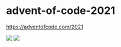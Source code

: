 # advent-of-code-2021
https://adventofcode.com/2021

![](https://img.shields.io/badge/day%20📅-4-blue)
![](https://img.shields.io/badge/stars%20⭐-7-yellow)

